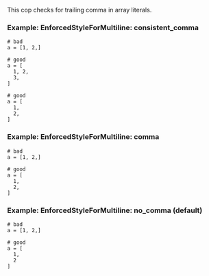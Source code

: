 This cop checks for trailing comma in array literals.

### Example: EnforcedStyleForMultiline: consistent_comma
    # bad
    a = [1, 2,]

    # good
    a = [
      1, 2,
      3,
    ]

    # good
    a = [
      1,
      2,
    ]

### Example: EnforcedStyleForMultiline: comma
    # bad
    a = [1, 2,]

    # good
    a = [
      1,
      2,
    ]

### Example: EnforcedStyleForMultiline: no_comma (default)
    # bad
    a = [1, 2,]

    # good
    a = [
      1,
      2
    ]